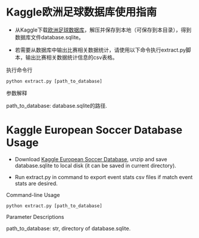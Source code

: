 # Kaggle欧洲足球数据库使用指南

* 从Kaggle下载[欧洲足球数据库](https://www.kaggle.com/hugomathien/soccer)，解压并保存到本地（可保存到本目录），得到数据库文件database.sqlite。

* 若需要从数据库中输出比赛相关数据统计，请使用以下命令执行extract.py脚本，输出比赛相关数据统计信息的csv表格。

执行命令行
	
	python extract.py [path_to_database]
	
参数解释

path_to_database: database.sqlite的路径.


# Kaggle European Soccer Database Usage

* Download [Kaggle European Soccer Database](https://www.kaggle.com/hugomathien/soccer), unzip and save database.sqlite to local disk (it can be saved in current directory).

* Run extract.py in command to export event stats csv files if match event stats are desired.

Command-line Usage
	
	python extract.py [path_to_database]

Parameter Descriptions

path_to_database: str, directory of database.sqlite.
